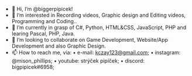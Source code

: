 - 👋 Hi, I’m @biggerpipicek!
- 👀 I’m interested in Recording videos, Graphic design and Editing videos, Programming and Coding..
- 🌱 I’m currently in grasp of C#, Python, HTML&CSS, JavaScript, PHP and learing Pascal, PHP, Java.
- 💞️ I’m looking to collaborate on Game Development, Website/App Development and also Graphic Design.
- 📫 How to reach me, via:
      • e-mail: kczay123@gmail.com;
      • instagram: @mison_phillips;
      • youtube: strýček pipíček;
      • discord: bigpipicek#6958;

<!---
biggerpipicek/biggerpipicek is a ✨ special ✨ repository because its `README.md` (this file) appears on your GitHub profile.
You can click the Preview link to take a look at your changes.
--->
